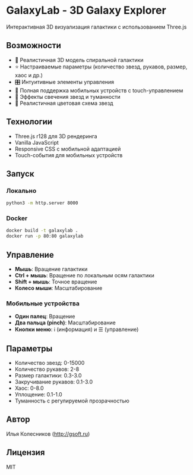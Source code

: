 # GalaxyLab - 3D Galaxy Explorer

Интерактивная 3D визуализация галактики с использованием Three.js

## Возможности

- 🌌 Реалистичная 3D модель спиральной галактики
- ⭐ Настраиваемые параметры (количество звезд, рукавов, размер, хаос и др.)
- 🎛️ Интуитивные элементы управления
- 📱 Полная поддержка мобильных устройств с touch-управлением
- 🌟 Эффекты свечения звезд и туманности
- 🎨 Реалистичная цветовая схема звезд

## Технологии

- Three.js r128 для 3D рендеринга
- Vanilla JavaScript
- Responsive CSS с мобильной адаптацией
- Touch-события для мобильных устройств

## Запуск

### Локально
```bash
python3 -m http.server 8000
```

### Docker
```bash
docker build -t galaxylab .
docker run -p 80:80 galaxylab
```

## Управление

- **Мышь**: Вращение галактики
- **Ctrl + мышь**: Вращение по локальным осям галактики  
- **Shift + мышь**: Точное вращение
- **Колесо мыши**: Масштабирование

### Мобильные устройства
- **Один палец**: Вращение
- **Два пальца (pinch)**: Масштабирование
- **Кнопки меню**: ℹ️ (информация) и ☰ (управление)

## Параметры

- Количество звезд: 0-15000
- Количество рукавов: 2-8
- Размер галактики: 0.3-3.0
- Закручивание рукавов: 0.1-3.0
- Хаос: 0-8.0
- Уплощение: 0.1-1.0
- Туманность с регулируемой прозрачностью

## Автор

Илья Колесников (http://gsoft.ru)

## Лицензия

MIT
